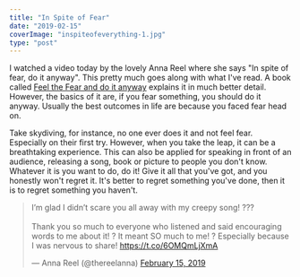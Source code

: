```yaml
---
title: "In Spite of Fear"
date: "2019-02-15"
coverImage: "inspiteofeverything-1.jpg"
type: "post"
---
```


I watched a video today by the lovely Anna Reel where she says "In spite of fear, do it anyway". This pretty much goes along with what I've read. A book called [Feel the Fear and do it anyway](https://amzn.to/2X1PRFM) explains it in much better detail. However, the basics of it are, if you fear something, you should do it anyway. Usually the best outcomes in life are because you faced fear head on.

Take skydiving, for instance, no one ever does it and not feel fear. Especially on their first try. However, when you take the leap, it can be a breathtaking experience. This can also be applied for speaking in front of an audience, releasing a song, book or picture to people you don't know. Whatever it is you want to do, do it! Give it all that you've got, and you honestly won't regret it. It's better to regret something you've done, then it is to regret something you haven't.

<blockquote class="twitter-tweet"><p lang="en" dir="ltr">I’m glad I didn’t scare you all away with my creepy song! ???<br><br>Thank you so much to everyone who listened and said encouraging words to me about it! ? It meant SO much to me! ? Especially because I was nervous to share! <a href="https://t.co/6OMQmLjXmA">https://t.co/6OMQmLjXmA</a></p>— Anna Reel (@thereelanna) <a href="https://twitter.com/thereelanna/status/1096417080822415360?ref_src=twsrc%5Etfw">February 15, 2019</a></blockquote>
<script async src="https://platform.twitter.com/widgets.js" charset="utf-8"></script>
